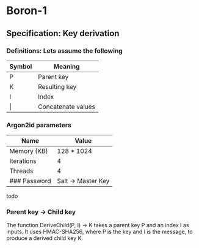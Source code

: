 # Boron-1
## Specification: Key derivation
### Definitions: Lets assume the following
| Symbol | Meaning            |
|--------|--------------------|
| P      | Parent key         |
| K      | Resulting key      |
| I      | Index              |
| \|     | Concatenate values |
### Argon2id parameters
| Name          | Value         |
| ------------- | ------------- |
| Memory (KB)   | 128 * 1024    |
| Iterations    | 4             |
| Threads       | 4             |
### Password | Salt &rarr; Master Key
todo
### Parent key &rarr; Child key
The function DeriveChild(P, I) &rarr; K takes a parent key P and an index I as inputs. It uses HMAC-SHA256, where P is the key and I is the message, to produce a derived child key K.
